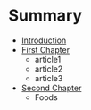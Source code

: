 # Summary

* [Introduction](README.md)
* [First Chapter](chapter1.md)
   * article1
   * article2
   * article3
* [Second Chapter](second_chapter.md)
   * Foods

